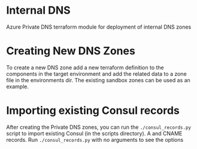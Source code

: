 # Internal DNS

Azure Private DNS terraform module for deployment of internal DNS zones


# Creating New DNS Zones

To create a new DNS zone add a new terraform definition to the components in the target environment
and add the related data to a zone file in the environments dir. The existing sandbox zones can be used 
as an example.


# Importing existing Consul records

After creating the Private DNS zones, you can run the `./consul_records.py` script to import existing Consul (in the scripts directory).
A and CNAME records. Run `./consul_records.py` with no arguments to see the options
